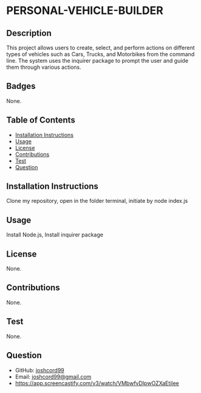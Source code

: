 
# PERSONAL-VEHICLE-BUILDER


## Description
This project allows users to create, select, and perform actions on different types of vehicles such as Cars, Trucks, and Motorbikes from the command line. The system uses the inquirer package to prompt the user and guide them through various actions.

## Badges
None.

## Table of Contents
- [Installation Instructions](#installation-instructions)
- [Usage](#usage)
- [License](#license)
- [Contributions](#contributions)
- [Test](#test)
- [Question](#question)

## Installation Instructions
Clone my repository, open in the folder terminal, initiate by node index.js

## Usage
Install Node.js,
Install inquirer package

## License
None.

## Contributions
None.

## Test
None.


## Question
- GitHub: [joshcord99](https://github.com/joshcord99)
- Email: joshcord99@gmail.com
- https://app.screencastify.com/v3/watch/VMbwfvDIpwOZXaEtjlee
  
